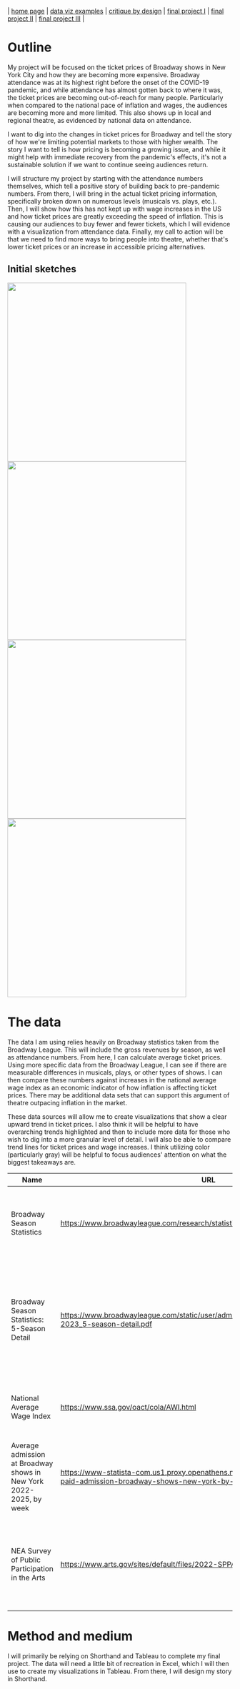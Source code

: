 | [home page](https://nickhelms.github.io/nickhelms-dataviz-portfolio/) | [data viz examples](dataviz-examples) | [critique by design](critique-by-design) | [final project I](final-project-part-one) | [final project II](final-project-part-two) | [final project III](final-project-part-three) |

# Outline
 
My project will be focused on the ticket prices of Broadway shows in New York City and how they are becoming more expensive. Broadway attendance was at its highest right before the onset of the COVID-19 pandemic, and while attendance has almost gotten back to where it was, the ticket prices are becoming out-of-reach for many people. Particularly when compared to the national pace of inflation and wages, the audiences are becoming more and more limited. This also shows up in local and regional theatre, as evidenced by national data on attendance.

I want to dig into the changes in ticket prices for Broadway and tell the story of how we're limiting potential markets to those with higher wealth. The story I want to tell is how pricing is becoming a growing issue, and while it might help with immediate recovery from the pandemic's effects, it's not a sustainable solution if we want to continue seeing audiences return.

I will structure my project by starting with the attendance numbers themselves, which tell a positive story of building back to pre-pandemic numbers. From there, I will bring in the actual ticket pricing information, specifically broken down on numerous levels (musicals vs. plays, etc.). Then, I will show how this has not kept up with wage increases in the US and how ticket prices are greatly exceeding the speed of inflation. This is causing our audiences to buy fewer and fewer tickets, which I will evidence with a visualization from attendance data. Finally, my call to action will be that we need to find more ways to bring people into theatre, whether that's lower ticket prices or an increase in accessible pricing alternatives.

## Initial sketches
<img src="IMG_7652.png" width="400"/>
<img src="IMG_7653.png" width="400"/>
<img src="IMG_7654.png" width="400"/>
<img src="IMG_7655.png" width="400"/>

# The data

The data I am using relies heavily on Broadway statistics taken from the Broadway League. This will include the gross revenues by season, as well as attendance numbers. From here, I can calculate average ticket prices. Using more specific data from the Broadway League, I can see if there are measurable differences in musicals, plays, or other types of shows. I can then compare these numbers against increases in the national average wage index as an economic indicator of how inflation is affecting ticket prices. There may be additional data sets that can support this argument of theatre outpacing inflation in the market.

These data sources will allow me to create visualizations that show a clear upward trend in ticket prices. I also think it will be helpful to have overarching trends highlighted and then to include more data for those who wish to dig into a more granular level of detail. I will also be able to compare trend lines for ticket prices and wage increases. I think utilizing color (particularly gray) will be helpful to focus audiences' attention on what the biggest takeaways are.

| Name | URL | Description |
|------|-----|-------------|
|Broadway Season Statistics      |https://www.broadwayleague.com/research/statistics-broadway-nyc/     |This source contains data on gross revenues and attendance numbers for 1980 - 2024.             |
|Broadway Season Statistics: 5-Season Detail      |https://www.broadwayleague.com/static/user/admin/media/statistics_broadway_2022-2023_5-season-detail.pdf     |This expands on the information provided on the Broadway League's website and provides more clarity on specific types of shows.             |
|National Average Wage Index      |https://www.ssa.gov/oact/cola/AWI.html     |This data set shows the average wages for 1951 to 2023.             |
|Average admission at Broadway shows in New York 2022-2025, by week      |https://www-statista-com.us1.proxy.openathens.net/statistics/1286613/average-paid-admission-broadway-shows-new-york-by-week/     |This shows more specific data for the fluctuations in ticket prices by week for 2022 to the present.             |
|NEA Survey of Public Participation in the Arts      |https://www.arts.gov/sites/default/files/2022-SPPA-final.pdf     |This data demonstrates that audiences are attending theatre less frequently than even just a few years ago.             |

# Method and medium

I will primarily be relying on Shorthand and Tableau to complete my final project. The data will need a little bit of recreation in Excel, which I will then use to create my visualizations in Tableau. From there, I will design my story in Shorthand.
